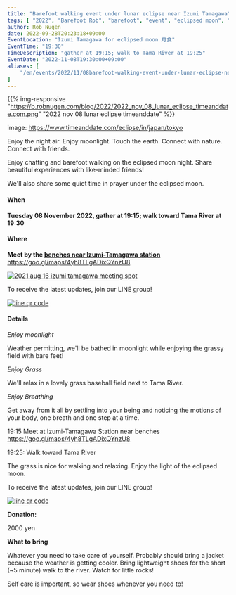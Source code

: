 ```yaml
---
title: "Barefoot walking event under lunar eclipse near Izumi Tamagawa"
tags: [ "2022", "Barefoot Rob", "barefoot", "event", "eclipsed moon", "izumi-tamagawa", "november", "riverside", "tamagawa", "walk", "はだし", "多摩川", "満月", "裸足のロブ" ]
author: Rob Nugen
date: 2022-09-28T20:23:18+09:00
EventLocation: "Izumi Tamagawa for eclipsed moon 月食"
EventTime: "19:30"
TimeDescription: "gather at 19:15; walk to Tama River at 19:25"
EventDate: "2022-11-08T19:30:00+09:00"
aliases: [
    "/en/events/2022/11/08barefoot-walking-event-under-lunar-eclipse-near-izumi-tamagawa",
]
---
```


{{% img-responsive "https://b.robnugen.com/blog/2022/2022_nov_08_lunar_eclipse_timeanddate.com.png" "2022 nov 08 lunar eclipse timeanddate" %}}

<div class="note">image:
<a href="https://www.timeanddate.com/eclipse/in/japan/tokyo">https://www.timeanddate.com/eclipse/in/japan/tokyo</a>
</div>

Enjoy the night air.  Enjoy moonlight.  Touch the earth. Connect with nature. Connect with friends.

Enjoy chatting and barefoot walking on the eclipsed moon night.  Share beautiful experiences with like-minded friends!

We'll also share some quiet time in prayer under the eclipsed moon.

#### When

**Tuesday 08 November 2022, gather at 19:15; walk toward Tama River at 19:30**

#### Where

**Meet by the [benches near Izumi-Tamagawa station](https://goo.gl/maps/4yh8TLgADixQYnzU8)**
https://goo.gl/maps/4yh8TLgADixQYnzU8

[![2021 aug 16 izumi tamagawa meeting spot](//b.robnugen.com/blog/2021/thumbs/2021_aug_16_izumi_tamagawa_meeting_spot.png)](//b.robnugen.com/blog/2021/2021_aug_16_izumi_tamagawa_meeting_spot.png)

To receive the latest updates, join our LINE group!

[![line qr code](//b.robnugen.com/blog/2021/thumbs/2021_sep_25_rob_line_qr_code_text_walk_and_talk.jpg)](//b.robnugen.com/blog/2021/2021_sep_25_rob_line_qr_code_text_walk_and_talk.jpg)

#### Details

*Enjoy moonlight*

Weather permitting, we'll be bathed in moonlight while
enjoying the grassy field with bare feet!

*Enjoy Grass*

We'll relax in a lovely grass baseball field next to Tama River.

*Enjoy Breathing*

Get away from it all by settling into your being and noticing the
motions of your body, one breath and one step at a time.

19:15 Meet at Izumi-Tamagawa Station near benches https://goo.gl/maps/4yh8TLgADixQYnzU8

19:25: Walk toward Tama River

The grass is nice for walking and relaxing.  Enjoy the light of the eclipsed moon.

To receive the latest updates, join our LINE group!

[![line qr code](//b.robnugen.com/blog/2021/thumbs/2021_sep_25_rob_line_qr_code_text_walk_and_talk.jpg)](//b.robnugen.com/blog/2021/2021_sep_25_rob_line_qr_code_text_walk_and_talk.jpg)

**Donation:**

2000 yen

**What to bring**

Whatever you need to take care of yourself.
Probably should bring a jacket because the weather is getting cooler.
Bring lightweight shoes for the short (~5 minute) walk to the river.
Watch for little rocks!

Self care is important, so wear shoes whenever you need to!
